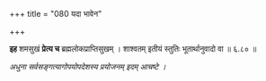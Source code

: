 +++
title = "080 यदा भावेन"

+++

**इह** शमसुखं **प्रेत्य च** ब्रह्मलोकप्राप्तिसुखम् । शाश्वतम् इतीयं स्तुतिः भूतार्थानुवादो वा ॥ ६.८० ॥

_अधुना सर्वसङ्गत्यागोपयोपदेशस्य प्रयोजनम् इदम् आचष्टे ।_